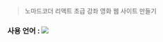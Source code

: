 > 노마드코더 리액트 초급 강좌 영화 웹 사이트 만들기
### 사용 언어 : <img src="https://img.shields.io/badge/React-61DAFB?style=for-the-badge&logo=React&logoColor=white">
